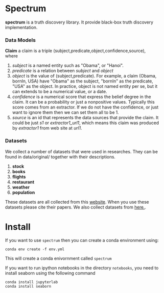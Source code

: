 # Spectrum
**spectrum** is a truth discovery library. It provide black-box truth discovery implementation.

### Data Models

**Claim** a claim is a triple (subject,predicate,object,confidence,source), where

   1. *subject* is a named entity such as "Obama", or "Hanoi".
   2. *predicate* is a relation between *subject* and *object*
   3. *object* is the value of (subject,predicate). For example, a claim (Obama, bornIn, USA)
   have "Obama" as the subject, "bornIn" as the predicate, "USA" as the object. In practice,
   object is not named entity per se, but it can extends to be a numerical value, or a date.
   4. *confidence* is a numerical score that express the belief degree in the claim. It can be
   a probability or just a nonpositive values. Typically
   this score comes from an extractor. If we do not have the confidence, or just want to ignore
   them then we can set them all to be 1.
   5. *source* is an id that represents the data sources that provide the claim. It could
   be just *s1* or *extractor1_url1*, which means this claim was produced by *extractor1* from
   web site at *url1*.
   

### Datasets

We collect a number of datasets that were used in researches. They can be found in data/original/ together with their
descriptions.

1. **stock**
2. **books** 
3. **flights**
4. **restaurant**
5. **weather** 
6. **population**
   
These datasets are all collected from this [website](http://lunadong.com/fusionDataSets.htm). When you use
these datasets please cite their papers. We also collect datasets from [here.](http://da.qcri.org/dafna/#/dafna/exp_sections/realworldDS/flight.html).


# Install

If you want to use ``spectrum`` then you can create a conda environment using:

```
conda env create -f env.yml
```
This will create a conda enivornment called ``spectrum``

If you want to run ipython notebooks in the directory ``notebooks``, you need to install seaborn using the following command

```
conda install jupyterlab
conda install seaborn
```